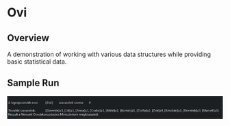 # Ovi

## Overview
A demonstration of working with various data structures while providing basic statistical data.
## Sample Run
![OviTeszt](https://github.com/CBITT/Ovi/blob/master/sample.PNG)
